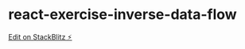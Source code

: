 # react-exercise-inverse-data-flow

[Edit on StackBlitz ⚡️](https://stackblitz.com/edit/react-exercise-inverse-data-flow)